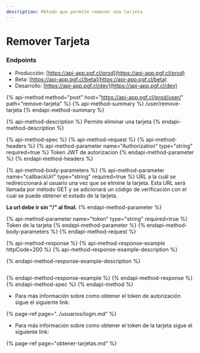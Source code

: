 ```yaml
---
description: Método que permite remover una tarjeta
---
```


# Remover Tarjeta

### Endpoints

* Producción:  [https://api-app.pgf.cl/prod](https://api-app.pgf.cl/prod)
* Beta: [https://api-app.pgf.cl/beta](https://api-app.pgf.cl/beta)
* Desarrollo: [https://api-app.pgf.cl/dev](https://api-app.pgf.cl/dev)

{% api-method method="post" host="https://api-app.pgf.cl/prod​/user/" path="remove-tarjeta" %}
{% api-method-summary %}
/user/remove-tarjeta
{% endapi-method-summary %}

{% api-method-description %}
Permite eliminar una tarjeta
{% endapi-method-description %}

{% api-method-spec %}
{% api-method-request %}
{% api-method-headers %}
{% api-method-parameter name="Authorization" type="string" required=true %}
Token JWT de autorizacion
{% endapi-method-parameter %}
{% endapi-method-headers %}

{% api-method-body-parameters %}
{% api-method-parameter name="callbackUrl" type="string" required=true %}
URL a la cuál se redireccionará al usuario una vez que se elimine la tarjeta.  Esta URL será llamada por método GET y se adicionará un código de verificación con el cual se puede obtener el estado de la tarjeta.  
  
**La url debe ir sin "/" al final.**
{% endapi-method-parameter %}

{% api-method-parameter name="token" type="string" required=true %}
Token de la tarjeta
{% endapi-method-parameter %}
{% endapi-method-body-parameters %}
{% endapi-method-request %}

{% api-method-response %}
{% api-method-response-example httpCode=200 %}
{% api-method-response-example-description %}

{% endapi-method-response-example-description %}

```

```
{% endapi-method-response-example %}
{% endapi-method-response %}
{% endapi-method-spec %}
{% endapi-method %}

* Para más información sobre como obtener el token de autorización sigue el siguiente link:

{% page-ref page="../usuarios/login.md" %}

* Para más información sobre como obtener el token de la tarjeta sigue el siguiente link:

{% page-ref page="obtener-tarjetas.md" %}

